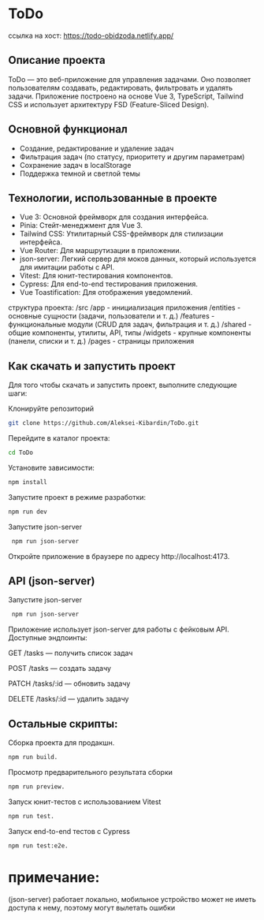 # ToDo
ссылка на хост:  https://todo-obidzoda.netlify.app/

## Описание проекта

ToDo — это веб-приложение для управления задачами. Оно позволяет пользователям создавать, редактировать, фильтровать и удалять задачи. Приложение построено на основе Vue 3, TypeScript, Tailwind CSS и использует архитектуру FSD (Feature-Sliced Design).

## Основной функционал

- Создание, редактирование и удаление задач
- Фильтрация задач (по статусу, приоритету и другим параметрам)
- Сохранение задач в localStorage
- Поддержка темной и светлой темы

## Технологии, использованные в проекте
- Vue 3: Основной фреймворк для создания интерфейса.
- Pinia: Стейт-менеджмент для Vue 3.
- Tailwind CSS: Утилитарный CSS-фреймворк для стилизации интерфейса.
- Vue Router: Для маршрутизации в приложении.
- json-server: Легкий сервер для моков данных, который используется для имитации работы с API.
- Vitest: Для юнит-тестирования компонентов.
- Cypress: Для end-to-end тестирования приложения.
- Vue Toastification: Для отображения уведомлений.

структура проекта:
  /src
      /app        - инициализация приложения
      /entities   - основные сущности (задачи, пользователи и т. д.)
      /features   - функциональные модули (CRUD для задач, фильтрация и т. д.)
      /shared     - общие компоненты, утилиты, API, типы
      /widgets    - крупные компоненты (панели, списки и т. д.)
      /pages      - страницы приложения

## Как скачать и запустить проект

Для того чтобы скачать и запустить проект, выполните следующие шаги:

Клонируйте репозиторий 
```sh
git clone https://github.com/Aleksei-Kibardin/ToDo.git
```

Перейдите в каталог проекта: 
```sh
cd ToDo
```
Установите зависимости:
```sh
npm install
```
Запустите проект в режиме разработки:
```sh
npm run dev
```
Запустите json-server
```sh
 npm run json-server
```
Откройте приложение в браузере по адресу http://localhost:4173.

## API (json-server)

Запустите json-server
```sh
 npm run json-server
```

Приложение использует json-server для работы с фейковым API. Доступные эндпоинты:

GET /tasks — получить список задач

POST /tasks — создать задачу

PATCH /tasks/:id — обновить задачу

DELETE /tasks/:id — удалить задачу


## Остальные скрипты:

Сборка проекта для продакшн.
```sh
npm run build.
```
Просмотр предварительного результата сборки
```sh
npm run preview.
```
Запуск юнит-тестов с использованием Vitest
```sh
npm run test.
```

Запуск end-to-end тестов с Cypress
```sh
npm run test:e2e.
```

# примечание:

(json-server) работает локально, мобильное устройство может не иметь доступа к нему, поэтому могут вылетать ошибки
